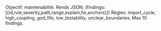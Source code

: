 Objectif: maintenabilité.
Rends JSON: {findings:[{id,rule,severity,path,range,explain,fix,anchors}]}
Règles: import_cycle, high_coupling, god_file, low_testability, unclear_boundaries.
Max 10 findings.
